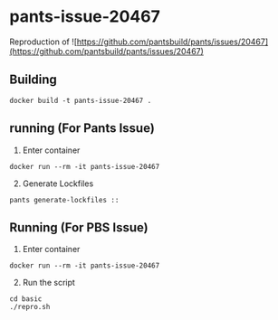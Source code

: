 # pants-issue-20467

Reproduction of ![https://github.com/pantsbuild/pants/issues/20467](https://github.com/pantsbuild/pants/issues/20467)

## Building
```
docker build -t pants-issue-20467 .
```

## running (For Pants Issue)

1. Enter container 
```
docker run --rm -it pants-issue-20467
```

2. Generate Lockfiles
```
pants generate-lockfiles ::
```


## Running (For PBS Issue)
1. Enter container 
```
docker run --rm -it pants-issue-20467
```

2. Run the script
```
cd basic
./repro.sh
```

